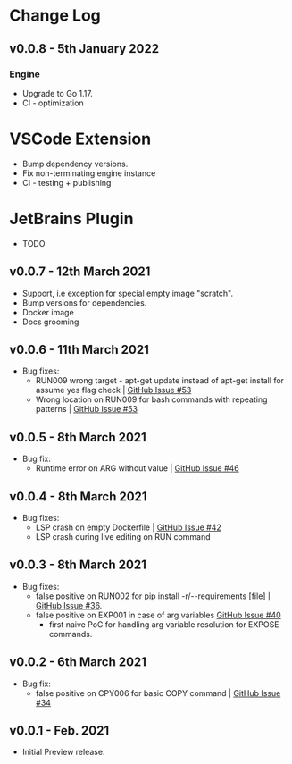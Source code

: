 # Change Log

## v0.0.8 - 5th January 2022

### Engine
- Upgrade to Go 1.17.
- CI - optimization

# VSCode Extension
- Bump dependency versions.
- Fix non-terminating engine instance
- CI - testing + publishing

# JetBrains Plugin
- TODO

## v0.0.7 - 12th March 2021

- Support, i.e exception for special empty image "scratch".
- Bump versions for dependencies.
- Docker image
- Docs grooming

## v0.0.6 - 11th March 2021

- Bug fixes:
  - RUN009 wrong target - apt-get update instead of apt-get install for assume yes flag check |
    [GitHub Issue #53](https://github.com/CreMindES/whalelint/issues/53)
  - Wrong location on RUN009 for bash commands with repeating patterns |
    [GitHub Issue #53](https://github.com/CreMindES/whalelint/issues/53)

## v0.0.5 - 8th March 2021

- Bug fix:
  - Runtime error on ARG without value | [GitHub Issue #46](https://github.com/CreMindES/whalelint/issues/46)

## v0.0.4 - 8th March 2021

- Bug fixes:
  - LSP crash on empty Dockerfile | [GitHub Issue #42](https://github.com/CreMindES/whalelint/issues/42)
  - LSP crash during live editing on RUN command

## v0.0.3 - 8th March 2021

- Bug fixes:
  - false positive on RUN002 for pip install -r/--requirements [file] | [GitHub Issue #36](https://github.com/CreMindES/whalelint/issues/36).
  - false positive on EXP001 in case of arg variables [GitHub Issue #40](https://github.com/CreMindES/whalelint/issues/40)
    - first naive PoC for handling arg variable resolution for EXPOSE commands.

## v0.0.2 - 6th March 2021

- Bug fix:
  - false positive on CPY006 for basic COPY command | [GitHub Issue #34](https://github.com/CreMindES/whalelint/issues/34)

## v0.0.1 - Feb. 2021

- Initial Preview release.